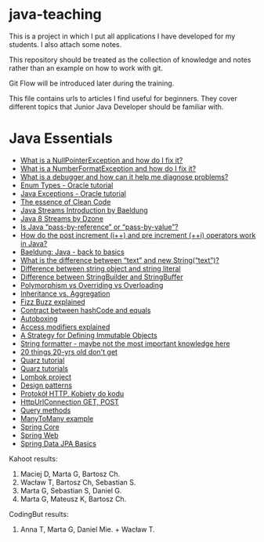 # java-teaching
This is a project in which I put all applications I have developed for my students. I also attach some notes.

This repository should be treated as the collection of knowledge and notes rather than an example on how to work with git.

Git Flow will be introduced later during the training.

This file contains urls to articles I find useful for beginners. They cover different topics that Junior Java Developer should be familiar with.

# Java Essentials
* [What is a NullPointerException and how do I fix it?](https://stackoverflow.com/q/218384/4723795)
* [What is a NumberFormatException and how do I fix it?](https://stackoverflow.com/q/39849984/4723795)
* [What is a debugger and how can it help me diagnose problems?](https://stackoverflow.com/q/25385173/4723795)
* [Enum Types - Oracle tutorial](https://docs.oracle.com/javase/tutorial/java/javaOO/enum.html)
* [Java Exceptions - Oracle tutorial](https://docs.oracle.com/javase/tutorial/essential/exceptions/)
* [The essence of Clean Code](http://www.inf.fu-berlin.de/inst/ag-se/teaching/K-CCD-2014/Clean-Code-summary.pdf)
* [Java Streams Introduction by Baeldung](http://www.baeldung.com/java-8-streams-introduction)
* [Java 8 Streams by Dzone](https://dzone.com/articles/an-introduction-to-functional-programming-in-java)
* [Is Java “pass-by-reference” or “pass-by-value”?](https://stackoverflow.com/q/40480/4723795)
* [How do the post increment (i++) and pre increment (++i) operators work in Java?](https://stackoverflow.com/questions/2371118/how-do-the-post-increment-i-and-pre-increment-i-operators-work-in-java)
* [Baeldung: Java - back to basics](http://www.baeldung.com/java-tutorial)
* [What is the difference between “text” and new String(“text”)?](https://stackoverflow.com/q/3052442/4723795)
* [Difference between string object and string literal](https://stackoverflow.com/questions/3297867/difference-between-string-object-and-string-literal)
* [Difference between StringBuilder and StringBuffer](https://stackoverflow.com/q/355089/4723795)
* [Polymorphism vs Overriding vs Overloading](https://stackoverflow.com/q/154577/4723795)
* [Inheritance vs. Aggregation](https://stackoverflow.com/q/269496/4723795)
* [Fizz Buzz explained](http://wiki.c2.com/?FizzBuzzTest)
* [Contract between hashCode and equals](https://stackoverflow.com/q/17027777/4723795)
* [Autoboxing](https://stackoverflow.com/q/27647407/4723795)
* [Access modifiers explained](https://stackoverflow.com/q/215497/4723795)
* [A Strategy for Defining Immutable Objects](https://docs.oracle.com/javase/tutorial/essential/concurrency/imstrat.html)
* [String formatter - maybe not the most important knowledge here](https://docs.oracle.com/javase/7/docs/api/java/util/Formatter.html#syntax)
* [20 things 20-yrs old don't get](https://www.forbes.com/sites/jasonnazar/2013/07/23/20-things-20-year-olds-dont-get/#23577afe726d)
* [Quarz tutorial](https://www.mkyong.com/java/quartz-2-scheduler-tutorial/)
* [Quarz tutorials](https://www.mkyong.com/tutorials/quartz-scheduler-tutorial/)
* [Lombok project](https://projectlombok.org/)
* [Design patterns](https://en.wikipedia.org/wiki/Design_Patterns)
* [Protokół HTTP, Kobiety do kodu](http://kobietydokodu.pl/niezbednik-juniora-protokol-http/)
* [HttpUrlConnection GET, POST](https://www.mkyong.com/java/how-to-send-http-request-getpost-in-java/)
* [Query methods](https://docs.spring.io/spring-data/jpa/docs/1.4.3.RELEASE/reference/html/jpa.repositories.html)
* [ManyToMany example](https://www.mkyong.com/hibernate/hibernate-many-to-many-relationship-example-annotation/)
* [Spring Core](https://howtotrainyourjava.com/2017/02/23/spring-core-basics/)
* [Spring Web](https://howtotrainyourjava.com/2017/03/09/spring-web-basics/)
* [Spring Data JPA Basics](https://howtotrainyourjava.com/2017/03/16/spring-data-jpa-basics/)

Kahoot results:

1. Maciej D, Marta G, Bartosz Ch.
2. Wacław T, Bartosz Ch, Sebastian S.
3. Marta G, Sebastian S, Daniel G.
4. Marta G, Mateusz K, Bartosz Ch.

CodingBut results:
1. Anna T, Marta G, Daniel Mie. + Wacław T.
